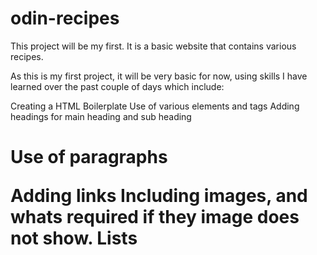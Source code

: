# odin-recipes

This project will be my first.
It is a basic website that contains various recipes.

As this is my first project, it will be very basic for now, using skills I have learned over the past couple of days which include:

Creating a HTML Boilerplate
Use of various elements and tags
Adding headings for main heading and sub heading <h1>
Use of paragraphs <p>
Adding links
Including images, and whats required if they image does not show.
Lists
